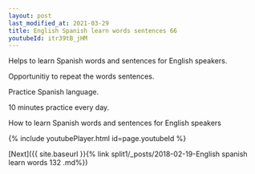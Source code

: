 ```yaml
---
layout: post
last_modified_at: 2021-03-29
title: English Spanish learn words sentences 66 
youtubeId: itr39tB_jHM
---
```

 
 
Helps to learn Spanish words and sentences for English speakers.

Opportunitiy to repeat the words sentences. 

Practice Spanish language. 
 
10 minutes practice every day. 
 
How to learn Spanish words and sentences for English speakers 
 
{% include youtubePlayer.html id=page.youtubeId %}
 
 
[Next]({{ site.baseurl }}{% link  split1/_posts/2018-02-19-English spanish learn words 132 .md%})
 
